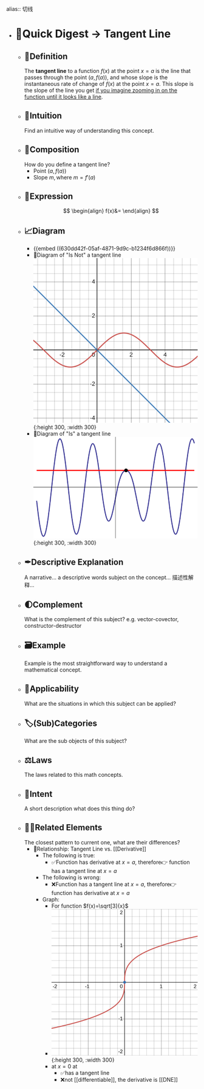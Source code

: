 alias:: 切线

- # 🍴Quick Digest -> Tangent Line
	- ## 📝Definition
	  The **tangent line** to a function $f(x)$ at the point $x=a$ is the line that passes through the point $(a,f(a))$, and whose slope is the instantaneous rate of change of $f(x)$ at the point $x=a$. This slope is the slope of the line you get <u>if you imagine zooming in on the function until it looks like a line</u>.
	- ## 🧠Intuition
	  Find an intuitive way of understanding this concept.
	- ## 🧪Composition
	  How do you define a tangent line?
		- Point $(a,f(a))$
		- Slope $m, \text{where }m=f'(a)$
	- ## 🧮Expression
	  $$
	  \begin{align}
	  f(x)&=
	  \end{align}
	  $$
	- ## 📈Diagram
		- {{embed ((630dd42f-05af-4871-9d9c-b1234f6d866f))}}
		- 📌Diagram of "Is Not" a tangent line
		  ![images_u1der2_sincrossline.svg](../assets/images_u1der2_sincrossline.svg){:height 300, :width 300}
		- 📌Diagram of "Is" a tangent line
		  ![name](../assets/images_u1der2_infiniteintersectiontanline.svg){:height 300, :width 300}
	- ## ✒Descriptive Explanation
	  A narrative... a descriptive words subject on the concept... 描述性解释…
	- ## 🌓Complement
	  What is the complement of this subject? e.g. vector-covector, constructor-destructor
	- ## 🗃Example
	  Example is the most straightforward way to understand a mathematical concept.
	- ## 🤳Applicability
	   What are the situations in which this subject can be applied?
	- ## 🏷(Sub)Categories
	  What are the sub objects of this subject?
	- ## ⚖Laws
	  The laws related to this math concepts.
	- ## 🎯Intent
	   A short description what does this thing do?
	- ## 🙋‍♂️Related Elements
	   The closest pattern to current one, what are their differences?
		- 📌Relationship: Tangent Line vs. [[Derivative]]
			- The following is true:
				- ✅Function has derivative  at $x=a$, therefore👉 function has a tangent line at $x=a$
			- The following is wrong:
				- ❌Function has a tangent line at $x=a$, therefore👉 function has derivative  at $x=a$
			- Graph:
				- For function $f(x)=\sqrt[3]{x}$
				- ![name](../assets/fx_sqrt_3_x.svg){:height 300, :width 300}
				- at $x=0$ at
					- ✅has a tangent line
					- ❌not [[differentiable]], the derivative is [[DNE]]